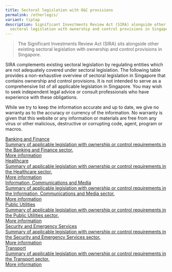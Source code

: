 ```yaml
---
title: Sectoral legislation with O&C provisions
permalink: /otherlegis/
variant: tiptap
description: Significant Investments Review Act (SIRA) alongside other existing
  sectoral legislation with ownership and control provisions in Singapore.
---
```

<blockquote><p>The Significant Investments Review Act (SIRA) sits alongside other existing sectoral legislation with ownership and control provisions in Singapore.</p></blockquote><p></p><p>SIRA complements existing sectoral legislation by regulating entities which are not adequately covered under sectoral legislation. The following table provides a non-exhaustive overview of sectoral legislation in Singapore that contains ownership and control provisions. It is not intended to serve as a comprehensive list of all applicable legislation in Singapore. You may wish to seek independent legal advice or consult professionals who have experience with these obligations.</p><p>While we try to keep the information accurate and up to date, we give no warranty as to the accuracy or currency of the information. No warranty is given that this website or any information or materials are free from any virus or other malicious, destructive or corrupting code, agent, program or macros.</p><div class="isomer-card-grid"><a rel="noopener noreferrer nofollow" href="https://osir.gov.sg/overview-of-sira/sectoral-legislation/bankingandfinance/" class="isomer-card"><div class="isomer-card-body"><div class="isomer-card-title">Banking and Finance</div><div class="isomer-card-description">Summary of applicable legislation with ownership or control requirements in the Banking and Finance sector.</div><div class="isomer-card-link">More information</div></div></a><a rel="noopener noreferrer nofollow" href="https://www.isomer.gov.sg" class="isomer-card"><div class="isomer-card-body"><div class="isomer-card-title">Healthcare</div><div class="isomer-card-description">Summary of applicable legislation with ownership or control requirements in the Healthcare sector.</div><div class="isomer-card-link">More information</div></div></a><a rel="noopener noreferrer nofollow" href="https://www.isomer.gov.sg" class="isomer-card"><div class="isomer-card-body"><div class="isomer-card-title">Information, Communications and Media</div><div class="isomer-card-description">Summary of applicable legislation with ownership or control requirements in the Information, Communications and Media sector.</div><div class="isomer-card-link">More information</div></div></a><a rel="noopener noreferrer nofollow" href="https://www.isomer.gov.sg" class="isomer-card"><div class="isomer-card-body"><div class="isomer-card-title">Public Utilities</div><div class="isomer-card-description">Summary of applicable legislation with ownership or control requirements in the Public Utilities sector.</div><div class="isomer-card-link">More information</div></div></a><a rel="noopener noreferrer nofollow" href="https://www.isomer.gov.sg" class="isomer-card"><div class="isomer-card-body"><div class="isomer-card-title">Security and Emergency Services</div><div class="isomer-card-description">Summary of applicable legislation with ownership or control requirements in the Security and Emergency Services sector.</div><div class="isomer-card-link">More information</div></div></a><a rel="noopener noreferrer nofollow" href="https://www.isomer.gov.sg" class="isomer-card"><div class="isomer-card-body"><div class="isomer-card-title">Transport</div><div class="isomer-card-description">Summary of applicable legislation with ownership or control requirements in the Transport sector.</div><div class="isomer-card-link">More information</div></div></a></div><p></p>